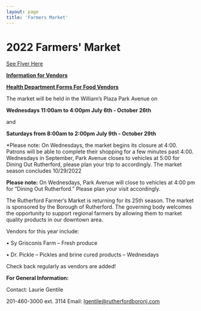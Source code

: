 ```yaml
---
layout: page
title: 'Farmers Market'
---
```


# 2022 Farmers' Market       

[See Flyer Here](https://storage.googleapis.com/static.rutherford-nj.com/farmers-market/FarmersMarket2022.pdf)

**[Information for Vendors](https://storage.googleapis.com/static.rutherford-nj.com/farmers-market/2022_FarmersMarket_VendorInfo.pdf)**

**[Health Department Forms For Food Vendors](/departments/health/forms/)**

The market will be held in the William’s Plaza Park Avenue on

**Wednesdays 11:00am to 4:00pm July 6th - October 26th** 

and

**Saturdays from 8:00am to 2:00pm July 9th - October 29th**

*Please note: On Wednesdays, the market begins its closure at 4:00. Patrons will be able to complete their shopping for a few minutes past 4:00. Wednesdays in September, Park Avenue closes to vehicles at 5:00 for Dining Out Rutherford, please plan your trip to accordingly. The market season concludes 10/29/2022


**Please note:** On Wednesdays, Park Avenue will close to vehicles at 4:00 pm for “Dining Out Rutherford.” Please plan your visit accordingly.

The Rutherford Farmer’s Market is returning for its 25th season. The market is sponsored by the Borough of Rutherford. The governing body welcomes the opportunity to support regional farmers by allowing them to market quality products in our downtown area. 


Vendors for this year include:

• Sy Grisconis Farm – Fresh produce

• Dr. Pickle – Pickles and brine cured products – Wednesdays

Check back regularly as vendors are added!

**For General Information:**

Contact: Laurie Gentile

201-460-3000 ext. 3114 Email: lgentile@rutherfordboronj.com
